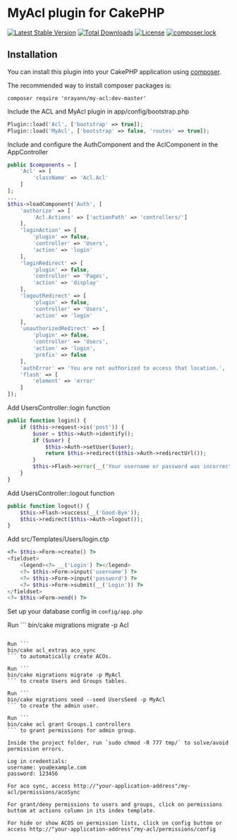 # MyAcl plugin for CakePHP
[![Latest Stable Version](https://poser.pugx.org/nrayann/my-acl/v/stable)](https://packagist.org/packages/nrayann/my-acl)
[![Total Downloads](https://poser.pugx.org/nrayann/my-acl/downloads)](https://packagist.org/packages/nrayann/my-acl)
[![License](https://poser.pugx.org/nrayann/my-acl/license)](https://packagist.org/packages/nrayann/my-acl)
[![composer.lock](https://poser.pugx.org/nrayann/my-acl/composerlock)](https://packagist.org/packages/nrayann/my-acl)


## Installation

You can install this plugin into your CakePHP application using [composer](http://getcomposer.org).

The recommended way to install composer packages is:

```
composer require 'nrayann/my-acl:dev-master'
```

Include the ACL and MyAcl plugin in app/config/bootstrap.php
```php
Plugin::load('Acl', ['bootstrap' => true]);
Plugin::load('MyAcl', ['bootstrap' => false, 'routes' => true]);
```
Include and configure the AuthComponent and the AclComponent in the AppController
```php
public $components = [
    'Acl' => [
        'className' => 'Acl.Acl'
    ]
];
...
$this->loadComponent('Auth', [
    'authorize' => [
        'Acl.Actions' => ['actionPath' => 'controllers/']
    ],
    'loginAction' => [
        'plugin' => false,
        'controller' => 'Users',
        'action' => 'login'
    ],
    'loginRedirect' => [
        'plugin' => false,
        'controller' => 'Pages',
        'action' => 'display'
    ],
    'logoutRedirect' => [
        'plugin' => false,
        'controller' => 'Users',
        'action' => 'login'
    ],
    'unauthorizedRedirect' => [
        'plugin' => false,
        'controller' => 'Users',
        'action' => 'login',
        'prefix' => false
    ],
    'authError' => 'You are not authorized to access that location.',
    'flash' => [
        'element' => 'error'
    ]
]);
```

Add UsersController::login function
```php
public function login() {
    if ($this->request->is('post')) {
        $user = $this->Auth->identify();
        if ($user) {
            $this->Auth->setUser($user);
            return $this->redirect($this->Auth->redirectUrl());
        }
        $this->Flash->error(__('Your username or password was incorrect.'));
    }
}
```

Add UsersController::logout function
```php
public function logout() {
    $this->Flash->success(__('Good-Bye'));
    $this->redirect($this->Auth->logout());
}
```

Add src/Templates/Users/login.ctp
```php
<?= $this->Form->create() ?>
<fieldset>
    <legend><?= __('Login') ?></legend>
    <?= $this->Form->input('username') ?>
    <?= $this->Form->input('password') ?>
    <?= $this->Form->submit(__('Login')) ?>
</fieldset>
<?= $this->Form->end() ?>
```

Set up your database config in `config/app.php`

Run ```
bin/cake migrations migrate -p Acl
``` to create acl tables.

Run ```
bin/cake acl_extras aco_sync
``` to automatically create ACOs.

Run ```
bin/cake migrations migrate -p MyAcl
``` to create Users and Groups tables.

Run ```
bin/cake migrations seed --seed UsersSeed -p MyAcl
``` to create the admin user.

Run ```
bin/cake acl grant Groups.1 controllers
``` to grant permissions for admin group.

Inside the project folder, run `sudo chmod -R 777 tmp/` to solve/avoid permission errors.

Log in credentials:
username: you@example.com
password: 123456

For aco sync, access http://"your-application-address"/my-acl/permissions/acoSync

For grant/deny permissions to users and groups, click on permissions buttom at actions column in its index template.

For hide or show ACOS on permission lists, click on config buttom or access http://"your-application-address"/my-acl/permissions/config

